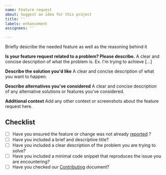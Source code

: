```yaml
---
name: Feature request
about: Suggest an idea for this project
title: ''
labels: enhancement
assignees: ''

---
```


Briefly describe the needed feature as well as the reasoning behind it

**Is your feature request related to a problem? Please describe.**
A clear and concise description of what the problem is. Ex. I'm trying to achieve [...]

**Describe the solution you'd like**
A clear and concise description of what you want to happen.

**Describe alternatives you've considered**
A clear and concise description of any alternative solutions or features you've considered.

**Additional context**
Add any other context or screenshots about the feature request here.

## Checklist

- [ ] Have you ensured the feature or change was not already [reported](https://github.com/hdmf-dev/hdmf/issues) ?
- [ ] Have you included a brief and descriptive title?
- [ ] Have you included a clear description of the problem you are trying to solve?
- [ ] Have you included a minimal code snippet that reproduces the issue you are encountering?
- [ ] Have you checked our [Contributing](https://github.com/hdmf-dev/hdmf/blob/dev/docs/CONTRIBUTING.rst) document?
